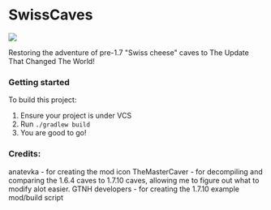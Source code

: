 # SwissCaves
[![](https://github.com/brunnh1lde/SwissCaves/actions/workflows/build-and-test.yml/badge.svg)](https://github.com/brunnh1lde/SwissCaves/actions/workflows/build-and-test.yml)

Restoring the adventure of pre-1.7 "Swiss cheese" caves to The Update That Changed The World!

### Getting started

To build this project:
1. Ensure your project is under VCS
2. Run `./gradlew build`
3. You are good to go!

### Credits:

anatevka - for creating the mod icon
TheMasterCaver - for decompiling and comparing the 1.6.4 caves to 1.7.10 caves, allowing me to figure out what to modify alot easier.
GTNH developers - for creating the 1.7.10 example mod/build script